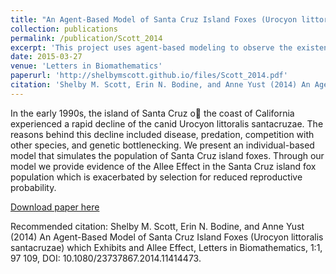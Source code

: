 ```yaml
---
title: "An Agent-Based Model of Santa Cruz Island Foxes (Urocyon littoralis santacruzae) which Exhibits and Allee Effect"
collection: publications
permalink: /publication/Scott_2014
excerpt: 'This project uses agent-based modeling to observe the existence of an Allee Effect in the Santa Cruz Island fox, and evaluates how this could have contributed to population decline in the early 1990s.'
date: 2015-03-27
venue: 'Letters in Biomathematics'
paperurl: 'http://shelbymscott.github.io/files/Scott_2014.pdf'
citation: 'Shelby M. Scott, Erin N. Bodine, and Anne Yust (2014) An Agent-Based Model of Santa Cruz Island Foxes (Urocyon littoralis santacruzae) which Exhibits and Allee Effect, Letters in Biomathematics, 1:1, 97 109, DOI: 10.1080/23737867.2014.11414473'
---
```

In the early 1990s, the island of Santa Cruz o the coast of California experienced
a rapid decline of the canid Urocyon littoralis santacruzae. The reasons behind
this decline included disease, predation, competition with other species, and
genetic bottlenecking. We present an individual-based model that simulates the
population of Santa Cruz island foxes. Through our model we provide evidence
of the Allee Effect in the Santa Cruz island fox population which is exacerbated
by selection for reduced reproductive probability.

[Download paper here](http://shelbymscott.github.io/files/Scott_2014.pdf)

Recommended citation: Shelby M. Scott, Erin N. Bodine, and Anne Yust (2014) An Agent-Based Model of Santa Cruz Island Foxes (Urocyon littoralis santacruzae) which Exhibits and Allee Effect, Letters in Biomathematics, 1:1, 97 109, DOI: 10.1080/23737867.2014.11414473.

